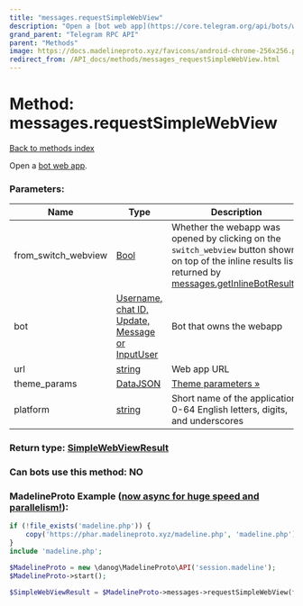 ```yaml
---
title: "messages.requestSimpleWebView"
description: "Open a [bot web app](https://core.telegram.org/api/bots/webapps)."
grand_parent: "Telegram RPC API"
parent: "Methods"
image: https://docs.madelineproto.xyz/favicons/android-chrome-256x256.png
redirect_from: /API_docs/methods/messages_requestSimpleWebView.html
---
```

# Method: messages.requestSimpleWebView
[Back to methods index](index.html)



Open a [bot web app](https://core.telegram.org/api/bots/webapps).

### Parameters:

| Name     |    Type       | Description | Required |
|----------|---------------|-------------|----------|
|from\_switch\_webview|[Bool](/API_docs/types/Bool.html) | Whether the webapp was opened by clicking on the `switch_webview` button shown on top of the inline results list returned by [messages.getInlineBotResults](../methods/messages.getInlineBotResults.html). | Optional|
|bot|[Username, chat ID, Update, Message or InputUser](/API_docs/types/InputUser.html) | Bot that owns the webapp | Optional|
|url|[string](/API_docs/types/string.html) | Web app URL | Yes|
|theme\_params|[DataJSON](/API_docs/types/DataJSON.html) | [Theme parameters »](https://core.telegram.org/api/bots/webapps#theme-parameters) | Optional|
|platform|[string](/API_docs/types/string.html) | Short name of the application; 0-64 English letters, digits, and underscores | Yes|


### Return type: [SimpleWebViewResult](/API_docs/types/SimpleWebViewResult.html)

### Can bots use this method: **NO**


### MadelineProto Example ([now async for huge speed and parallelism!](https://docs.madelineproto.xyz/docs/ASYNC.html)):


```php
if (!file_exists('madeline.php')) {
    copy('https://phar.madelineproto.xyz/madeline.php', 'madeline.php');
}
include 'madeline.php';

$MadelineProto = new \danog\MadelineProto\API('session.madeline');
$MadelineProto->start();

$SimpleWebViewResult = $MadelineProto->messages->requestSimpleWebView(from_switch_webview: Bool, bot: InputUser, url: 'string', theme_params: DataJSON, platform: 'string', );
```


